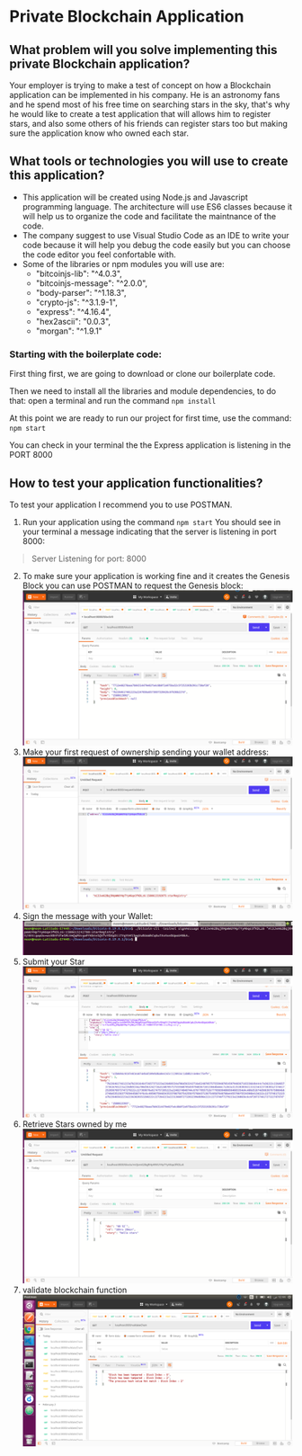 # Private Blockchain Application

## What problem will you solve implementing this private Blockchain application?

Your employer is trying to make a test of concept on how a Blockchain application can be implemented in his company.
He is an astronomy fans and he spend most of his free time on searching stars in the sky, that's why he would like
to create a test application that will allows him to register stars, and also some others of his friends can register stars
too but making sure the application know who owned each star.

## What tools or technologies you will use to create this application?

- This application will be created using Node.js and Javascript programming language. The architecture will use ES6 classes
because it will help us to organize the code and facilitate the maintnance of the code.
- The company suggest to use Visual Studio Code as an IDE to write your code because it will help you debug the code easily
but you can choose the code editor you feel confortable with.
- Some of the libraries or npm modules you will use are:
    - "bitcoinjs-lib": "^4.0.3",
    - "bitcoinjs-message": "^2.0.0",
    - "body-parser": "^1.18.3",
    - "crypto-js": "^3.1.9-1",
    - "express": "^4.16.4",
    - "hex2ascii": "0.0.3",
    - "morgan": "^1.9.1"


### Starting with the boilerplate code:

First thing first, we are going to download or clone our boilerplate code.

Then we need to install all the libraries and module dependencies, to do that: open a terminal and run the command `npm install`

At this point we are ready to run our project for first time, use the command: `npm start`

You can check in your terminal the the Express application is listening in the PORT 8000

## How to test your application functionalities?

To test your application I recommend you to use POSTMAN.

1. Run your application using the command `npm start`
You should see in your terminal a message indicating that the server is listening in port 8000:
> Server Listening for port: 8000

2. To make sure your application is working fine and it creates the Genesis Block you can use POSTMAN to request the Genesis block:
    ![Request: http://localhost:8000/block/0 ](screenshots/request-genesis.png)
3. Make your first request of ownership sending your wallet address:
    ![Request: http://localhost:8000/requestValidation ](screenshots/request-ownership.png)
4. Sign the message with your Wallet:
    ![Use the Wallet to sign a message](screenshots/sign-message.png)
5. Submit your Star
     ![Request: http://localhost:8000/submitstar](screenshots/submit-star.png)
6. Retrieve Stars owned by me
    ![Request: http://localhost:8000/blocks/<WALLET_ADDRESS>](screenshots/retrieve-stars.png)
7. validate blockchain function
    ![Request: http://localhost:8000/blocks/<WALLET_ADDRESS>](screenshots/testValidationChain.png)